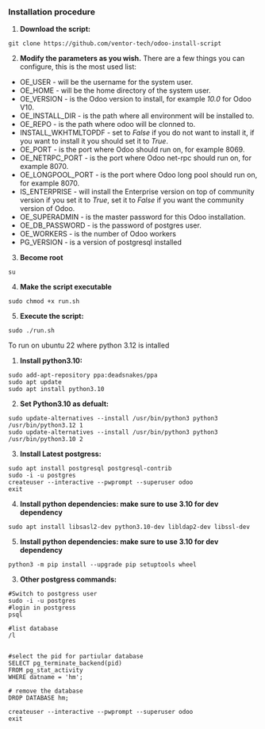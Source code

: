 <h3>Installation procedure</h3>

1. **Download the script:**
```text
git clone https://github.com/ventor-tech/odoo-install-script
```
2. **Modify the parameters as you wish.**
There are a few things you can configure, this is the most used list:

- OE_USER - will be the username for the system user.
- OE_HOME - will be the home directory of the system user.
- OE_VERSION - is the Odoo version to install, for example _10.0_ for Odoo V10.
- OE_INSTALL_DIR - is the path where all environment will be installed to.
- OE_REPO - is the path where odoo will be clonned to.
- INSTALL_WKHTMLTOPDF - set to _False_ if you do not want to install it, if you want to install it you should set it to _True_.
- OE_PORT - is the port where Odoo should run on, for example 8069.
- OE_NETRPC_PORT - is the port where Odoo net-rpc should run on, for example 8070.
- OE_LONGPOOL_PORT - is the port where Odoo long pool should run on, for example 8070.
- IS_ENTERPRISE - will install the Enterprise version on top of community version if you set it to _True_, set it to _False_ if you want the community version of Odoo.
- OE_SUPERADMIN - is the master password for this Odoo installation.
- OE_DB_PASSWORD - is the password of postgres user.
- OE_WORKERS - is the number of Odoo workers
- PG_VERSION - is a version of postgresql installed

3. **Become root**
```text
su
```
4. **Make the script executable**
```text
sudo chmod +x run.sh
```
5. **Execute the script:**
```text
sudo ./run.sh
```
To run on ubuntu 22 where python 3.12 is intalled


1. **Install python3.10:**
```text
sudo add-apt-repository ppa:deadsnakes/ppa
sudo apt update
sudo apt install python3.10

```
2. **Set Python3.10 as defualt:**
```text
sudo update-alternatives --install /usr/bin/python3 python3 /usr/bin/python3.12 1
sudo update-alternatives --install /usr/bin/python3 python3 /usr/bin/python3.10 2
```

3. **Install Latest postgress:**
```text
sudo apt install postgresql postgresql-contrib
sudo -i -u postgres
createuser --interactive --pwprompt --superuser odoo
exit
```
4. **Install python dependencies: make sure to use 3.10 for dev dependency**
```text
sudo apt install libsasl2-dev python3.10-dev libldap2-dev libssl-dev
```
5. **Install python dependencies: make sure to use 3.10 for dev dependency**
```text
python3 -m pip install --upgrade pip setuptools wheel
```

3. **Other postgress commands:**
```text
#Switch to postgress user
sudo -i -u postgres
#login in postgress
psql

#list database
/l


#select the pid for partiular database
SELECT pg_terminate_backend(pid)
FROM pg_stat_activity
WHERE datname = 'hm';

# remove the database
DROP DATABASE hm;

createuser --interactive --pwprompt --superuser odoo
exit
```


